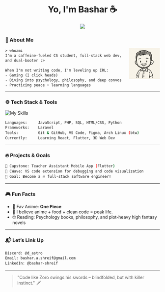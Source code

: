 <h1 align="center">Yo, I'm Bashar ☕</h1>
<p align="center">
  <img src="https://readme-typing-svg.demolab.com/?lines=CS+Student%7CWeb+Dev%7CLinux+Enthusiast;&center=true&width=440&height=45&color=00FFD1&vCenter=true&pause=1000&size=20" />
</p>

### 🧠 About Me
<img src="https://github.com/bashar-shreif/bashar-shreif/blob/main/assets/nyx.png" alt="image" width="20%" align="right" />

<div>

```
> whoami
I'm a caffeine-fueled CS student, full-stack web dev, and dual-booter :>

When I'm not writing code, I'm leveling up IRL:
- Gaming (I click heads)
- Diving into psychology, philosophy, and deep convos
- Practicing peace + learning languages
```
</div>

---

### ⚙️ Tech Stack & Tools

![My Skills](https://skillicons.dev/icons?i=js,php,html,css,laravel,mysql,git,linux,vscode,figma)

```bash
Languages:     JavaScript, PHP, SQL, HTML/CSS, Python  
Frameworks:    Laravel
Tools:         Git & GitHub, VS Code, Figma, Arch Linux (btw)  
Currently:     Learning React, Flutter, 3D Web Dev 
```

---

### 🔥 Projects & Goals

```bash
🧠 Capstone: Teacher Assistant Mobile App (Flutter)
🐞 CWave: VS code extension for debugging and code visualization
🎯 Goal: Become a 🔥 full-stack software engineer!
```

---

### 🎮 Fun Facts

- 🍿 Fav Anime: **One Piece**  
- 🍜 I believe anime + food + clean code = peak life.
- 🤓 Reading: Psychology books, philosophy, and plot-heavy high fantasy novels  

---

### 📬 Let’s Link Up

```bash
Discord: @d_astro
Email: bashar.a.shreif@gmail.com
LinkedIn: @bashar-shreif
```
---

> "Code like Zoro swings his swords – blindfolded, but with killer instinct." 🗡️            
